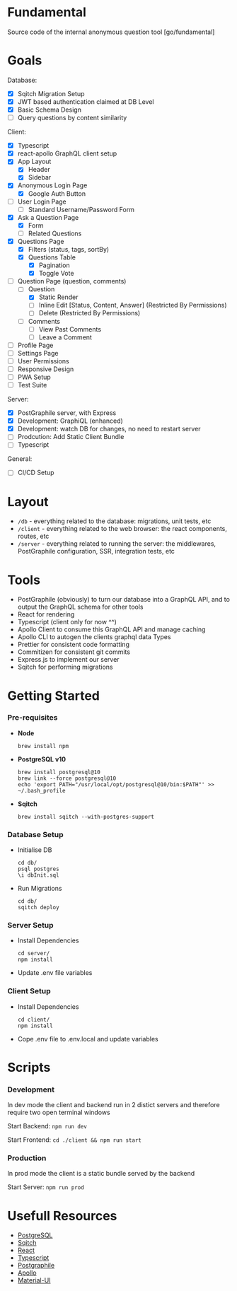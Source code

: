 # Fundamental

Source code of the internal anonymous question tool [go/fundamental]

# Goals

Database:

- [x] Sqitch Migration Setup
- [x] JWT based authentication claimed at DB Level
- [x] Basic Schema Design
- [ ] Query questions by content similarity

Client:

- [x] Typescript
- [x] react-apollo GraphQL client setup
- [x] App Layout
  - [x] Header
  - [x] Sidebar
- [x] Anonymous Login Page
  - [x] Google Auth Button
- [ ] User Login Page
  - [ ] Standard Username/Password Form
- [x] Ask a Question Page
  - [x] Form
  - [ ] Related Questions
- [x] Questions Page
  - [x] Filters (status, tags, sortBy)
  - [x] Questions Table
    - [x] Pagination
    - [x] Toggle Vote
- [ ] Question Page (question, comments)
  - [ ] Question
    - [x] Static Render
    - [ ] Inline Edit [Status, Content, Answer] (Restricted By Permissions)
    - [ ] Delete (Restricted By Permissions)
  - [ ] Comments
    - [ ] View Past Comments
    - [ ] Leave a Comment
- [ ] Profile Page
- [ ] Settings Page
- [ ] User Permissions
- [ ] Responsive Design
- [ ] PWA Setup
- [ ] Test Suite

Server:

- [x] PostGraphile server, with Express
- [x] Development: GraphiQL (enhanced)
- [x] Development: watch DB for changes, no need to restart server
- [ ] Prodcution: Add Static Client Bundle
- [ ] Typescript

General:

- [ ] CI/CD Setup

# Layout

- `/db` - everything related to the database: migrations, unit tests, etc
- `/client` - everything related to the web browser: the react components, routes, etc
- `/server` - everything related to running the server: the middlewares, PostGraphile configuration, SSR, integration tests, etc

# Tools

- PostGraphile (obviously) to turn our database into a GraphQL API, and to output the GraphQL schema for other tools
- React for rendering
- Typescript (client only for now ^^)
- Apollo Client to consume this GraphQL API and manage caching
- Apollo CLI to autogen the clients graphql data Types
- Prettier for consistent code formatting
- Commitizen for consistent git commits
- Express.js to implement our server
- Sqitch for performing migrations

# Getting Started

### Pre-requisites

- **Node**

  ```
  brew install npm
  ```

- **PostgreSQL v10**

  ```
  brew install postgresql@10
  brew link --force postgresql@10
  echo 'export PATH="/usr/local/opt/postgresql@10/bin:$PATH"' >> ~/.bash_profile
  ```

- **Sqitch**
  ```
  brew install sqitch --with-postgres-support
  ```

### Database Setup

- Initialise DB

  ```
  cd db/
  psql postgres
  \i dbInit.sql
  ```

- Run Migrations
  ```
  cd db/
  sqitch deploy
  ```

### Server Setup

- Install Dependencies
  ```
  cd server/
  npm install
  ```
- Update .env file variables

### Client Setup

- Install Dependencies
  ```
  cd client/
  npm install
  ```
- Cope .env file to .env.local and update variables

# Scripts

### Development

In dev mode the client and backend run in 2 distict servers and therefore require two open terminal windows

Start Backend: `npm run dev`

Start Frontend: `cd ./client && npm run start`

### Production

In prod mode the client is a static bundle served by the backend

Start Server: `npm run prod`

# Usefull Resources

- [PostgreSQL](https://www.postgresql.org/docs/10/index.html)
- [Sqitch](https://metacpan.org/pod/sqitchtutorial)
- [React](https://reactjs.org/docs/getting-started.html)
- [Typescript](https://www.typescriptlang.org/docs/home.html)
- [Postgraphile](https://www.graphile.org/postgraphile/introduction/)
- [Apollo](https://www.apollographql.com/docs/react/)
- [Material-UI](https://material-ui.com/)

